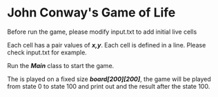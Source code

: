 # John Conway's Game of Life

Before run the game, please modify input.txt to add initial live cells

Each cell has a pair values of ***x,y***. Each cell is defined in a line. Please check input.txt for example.

Run the ***Main*** class to start the game. 

The is played on a fixed size ***board[200][200]***, the game will be played from state 0 to state 100 and print out and the result after the state 100.